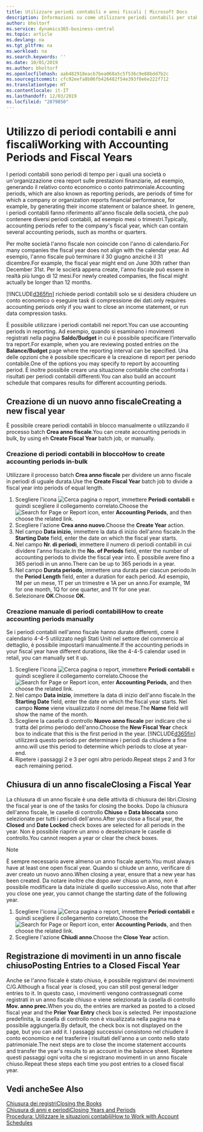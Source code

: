 ```yaml
---
title: Utilizzare periodi contabili e anni fiscali | Microsoft Docs
description: Informazioni su come utilizzare periodi contabili per stabilire quando la società genera report sulle prestazioni finanziarie.
author: bholtorf
ms.service: dynamics365-business-central
ms.topic: article
ms.devlang: na
ms.tgt_pltfrm: na
ms.workload: na
ms.search.keywords: ''
ms.date: 10/01/2019
ms.author: bholtorf
ms.openlocfilehash: aab482918eacb7bea068a5c5f536c9e88bdd7b2c
ms.sourcegitcommit: cfc92eefa8b06fb426482f54e393f0e6e222f712
ms.translationtype: HT
ms.contentlocale: it-IT
ms.lasthandoff: 12/03/2019
ms.locfileid: "2879850"
---
```

# <a name="working-with-accounting-periods-and-fiscal-years"></a><span data-ttu-id="fe929-103">Utilizzo di periodi contabili e anni fiscali</span><span class="sxs-lookup"><span data-stu-id="fe929-103">Working with Accounting Periods and Fiscal Years</span></span>
<span data-ttu-id="fe929-104">I periodi contabili sono periodi di tempo per i quali una società o un'organizzazione crea report sulle prestazioni finanziarie, ad esempio, generando il relativo conto economico o conto patrimoniale.</span><span class="sxs-lookup"><span data-stu-id="fe929-104">Accounting periods, which are also known as reporting periods, are periods of time for which a company or organization reports financial performance, for example, by generating their income statement or balance sheet.</span></span> <span data-ttu-id="fe929-105">In genere, i periodi contabili fanno riferimento all'anno fiscale della società, che può contenere diversi periodi contabili, ad esempio mesi o trimestri.</span><span class="sxs-lookup"><span data-stu-id="fe929-105">Typically, accounting periods refer to the company's fiscal year, which can contain several accounting periods, such as months or quarters.</span></span>

<span data-ttu-id="fe929-106">Per molte società l'anno fiscale non coincide con l'anno di calendario.</span><span class="sxs-lookup"><span data-stu-id="fe929-106">For many companies the fiscal year does not align with the calendar year.</span></span> <span data-ttu-id="fe929-107">Ad esempio, l'anno fiscale può terminare il 30 giugno anziché il 31 dicembre.</span><span class="sxs-lookup"><span data-stu-id="fe929-107">For example, the fiscal year might end on June 30th rather than December 31st.</span></span> <span data-ttu-id="fe929-108">Per le società appena create, l'anno fiscale può essere in realtà più lungo di 12 mesi.</span><span class="sxs-lookup"><span data-stu-id="fe929-108">For newly created companies, the fiscal might actually be longer than 12 months.</span></span> 

[!INCLUDE[d365fin](includes/d365fin_md.md)] <span data-ttu-id="fe929-109">richiede periodi contabili solo se si desidera chiudere un conto economico o eseguire task di compressione dei dati.</span><span class="sxs-lookup"><span data-stu-id="fe929-109">only requires accounting periods only if you want to close an income statement, or run data compression tasks.</span></span> 

<span data-ttu-id="fe929-110">È possibile utilizzare i periodi contabili nei report.</span><span class="sxs-lookup"><span data-stu-id="fe929-110">You can use accounting periods in reporting.</span></span> <span data-ttu-id="fe929-111">Ad esempio, quando si esaminano i movimenti registrati nella pagina **Saldo/Budget** in cui è possibile specificare l'intervallo tra report.</span><span class="sxs-lookup"><span data-stu-id="fe929-111">For example, when you are reviewing posted entries on the **Balance/Budget** page where the reporting interval can be specified.</span></span> <span data-ttu-id="fe929-112">Una delle opzioni che è possibile specificare è la creazione di report per periodo contabile.</span><span class="sxs-lookup"><span data-stu-id="fe929-112">One of the options you may specify to report by accounting period.</span></span> <span data-ttu-id="fe929-113">È inoltre possibile creare una situazione contabile che confronta i risultati per periodi contabili differenti.</span><span class="sxs-lookup"><span data-stu-id="fe929-113">You can also build an account schedule that compares results for different accounting periods.</span></span>

## <a name="creating-a-new-fiscal-year"></a><span data-ttu-id="fe929-114">Creazione di un nuovo anno fiscale</span><span class="sxs-lookup"><span data-stu-id="fe929-114">Creating a new fiscal year</span></span>
<span data-ttu-id="fe929-115">È possibile creare periodi contabili in blocco manualmente o utilizzando il processo batch **Crea anno fiscale**.</span><span class="sxs-lookup"><span data-stu-id="fe929-115">You can create accounting periods in bulk, by using eh **Create Fiscal Year** batch job, or manually.</span></span>

### <a name="how-to-create-accounting-periods-in-bulk"></a><span data-ttu-id="fe929-116">Creazione di periodi contabili in blocco</span><span class="sxs-lookup"><span data-stu-id="fe929-116">How to create accounting periods in-bulk</span></span>
<span data-ttu-id="fe929-117">Utilizzare il processo batch **Crea anno fiscale** per dividere un anno fiscale in periodi di uguale durata.</span><span class="sxs-lookup"><span data-stu-id="fe929-117">Use the **Create Fiscal Year** batch job to divide a fiscal year into periods of equal length.</span></span>  

1. <span data-ttu-id="fe929-118">Scegliere l'icona ![Cerca pagina o report](media/ui-search/search_small.png "Icona Cerca pagina o report"), immettere **Periodi contabili** e quindi scegliere il collegamento correlato.</span><span class="sxs-lookup"><span data-stu-id="fe929-118">Choose the ![Search for Page or Report](media/ui-search/search_small.png "Search for Page or Report icon") icon, enter **Accounting Periods**, and then choose the related link.</span></span>  
2. <span data-ttu-id="fe929-119">Scegliere l'azione **Crea anno nuovo**.</span><span class="sxs-lookup"><span data-stu-id="fe929-119">Choose the **Create Year** action.</span></span>  <!--What about the Scheduling option? Should we mention that? There's also the Report Output Type field...-->
3. <span data-ttu-id="fe929-120">Nel campo **Data inizio**, immettere la data di inizio dell'anno fiscale.</span><span class="sxs-lookup"><span data-stu-id="fe929-120">In the **Starting Date** field, enter the date on which the fiscal year starts.</span></span>  
4. <span data-ttu-id="fe929-121">Nel campo **Nr. di periodi**, immettere il numero di periodi contabili in cui dividere l'anno fiscale.</span><span class="sxs-lookup"><span data-stu-id="fe929-121">In the **No. of Periods** field, enter the number of accounting periods to divide the fiscal year into.</span></span> <span data-ttu-id="fe929-122">È possibile avere fino a 365 periodi in un anno.</span><span class="sxs-lookup"><span data-stu-id="fe929-122">There can be up to 365 periods in a year.</span></span>  
5. <span data-ttu-id="fe929-123">Nel campo **Durata periodo**, immettere una durata per ciascun periodo.</span><span class="sxs-lookup"><span data-stu-id="fe929-123">In the **Period Length** field, enter a duration for each period.</span></span> <span data-ttu-id="fe929-124">Ad esempio, 1M per un mese, 1T per un trimestre e 1A per un anno.</span><span class="sxs-lookup"><span data-stu-id="fe929-124">For example, 1M for one month, 1Q for one quarter, and 1Y for one year.</span></span>  
6. <span data-ttu-id="fe929-125">Selezionare **OK**.</span><span class="sxs-lookup"><span data-stu-id="fe929-125">Choose **OK**.</span></span>  

### <a name="how-to-create-accounting-periods-manually"></a><span data-ttu-id="fe929-126">Creazione manuale di periodi contabili</span><span class="sxs-lookup"><span data-stu-id="fe929-126">How to create accounting periods manually</span></span>
<span data-ttu-id="fe929-127">Se i periodi contabili nell'anno fiscale hanno durate differenti, come il calendario 4-4-5 utilizzato negli Stati Uniti nel settore del commercio al dettaglio, è possibile impostarli manualmente.</span><span class="sxs-lookup"><span data-stu-id="fe929-127">If the accounting periods in your fiscal year have different durations, like the 4-4-5 calendar used in retail, you can manually set it up.</span></span>  
  
1. <span data-ttu-id="fe929-128">Scegliere l'icona ![Cerca pagina o report](media/ui-search/search_small.png "Icona Cerca pagina o report"), immettere **Periodi contabili** e quindi scegliere il collegamento correlato.</span><span class="sxs-lookup"><span data-stu-id="fe929-128">Choose the ![Search for Page or Report](media/ui-search/search_small.png "Search for Page or Report icon") icon, enter **Accounting Periods**, and then choose the related link.</span></span>  
2. <span data-ttu-id="fe929-129">Nel campo **Data inizio**, immettere la data di inizio dell'anno fiscale.</span><span class="sxs-lookup"><span data-stu-id="fe929-129">In the **Starting Date** field, enter the date on which the fiscal year starts.</span></span> <span data-ttu-id="fe929-130">Nel campo **Nome** viene visualizzato il nome del mese.</span><span class="sxs-lookup"><span data-stu-id="fe929-130">The **Name** field will show the name of the month.</span></span>  
3. <span data-ttu-id="fe929-131">Scegliere la casella di controllo **Nuovo anno fiscale** per indicare che si tratta del primo periodo dell'anno.</span><span class="sxs-lookup"><span data-stu-id="fe929-131">Choose the **New Fiscal Year** check box to indicate that this is the first period in the year.</span></span> [!INCLUDE[d365fin](includes/d365fin_md.md)] <span data-ttu-id="fe929-132">utilizzerà questo periodo per determinare i periodi da chiudere a fine anno.</span><span class="sxs-lookup"><span data-stu-id="fe929-132">will use this period to determine which periods to close at year-end.</span></span>
4. <span data-ttu-id="fe929-133">Ripetere i passaggi 2 e 3 per ogni altro periodo.</span><span class="sxs-lookup"><span data-stu-id="fe929-133">Repeat steps 2 and 3 for each remaining period.</span></span>  

## <a name="closing-a-fiscal-year"></a><span data-ttu-id="fe929-134">Chiusura di un anno fiscale</span><span class="sxs-lookup"><span data-stu-id="fe929-134">Closing a Fiscal Year</span></span>
<span data-ttu-id="fe929-135">La chiusura di un anno fiscale è una delle attività di chiusura dei libri.</span><span class="sxs-lookup"><span data-stu-id="fe929-135">Closing the fiscal year is one of the tasks for closing the books.</span></span> <span data-ttu-id="fe929-136">Dopo la chiusura dell'anno fiscale, le caselle di controllo **Chiuso** e **Data bloccata** sono selezionate per tutti i periodi dell'anno.</span><span class="sxs-lookup"><span data-stu-id="fe929-136">After you close a fiscal year, the **Closed** and **Date Locked** check boxes are selected for all periods in the year.</span></span> <span data-ttu-id="fe929-137">Non è possibile riaprire un anno o deselezionare le caselle di controllo.</span><span class="sxs-lookup"><span data-stu-id="fe929-137">You cannot reopen a year or clear the check boxes.</span></span>

> [!NOTE]  
>  <span data-ttu-id="fe929-138">È sempre necessario avere almeno un anno fiscale aperto.</span><span class="sxs-lookup"><span data-stu-id="fe929-138">You must always have at least one open fiscal year.</span></span> <span data-ttu-id="fe929-139">Quando si chiude un anno, verificare di aver creato un nuovo anno.</span><span class="sxs-lookup"><span data-stu-id="fe929-139">When closing a year, ensure that a new year has been created.</span></span> <span data-ttu-id="fe929-140">Da notare inoltre che dopo aver chiuso un anno, non è possibile modificare la data iniziale di quello successivo.</span><span class="sxs-lookup"><span data-stu-id="fe929-140">Also, note that after you close one year, you cannot change the starting date of the following year.</span></span>

1. <span data-ttu-id="fe929-141">Scegliere l'icona ![Cerca pagina o report](media/ui-search/search_small.png "Icona Cerca pagina o report"), immettere **Periodi contabili** e quindi scegliere il collegamento correlato.</span><span class="sxs-lookup"><span data-stu-id="fe929-141">Choose the ![Search for Page or Report](media/ui-search/search_small.png "Search for Page or Report icon") icon, enter **Accounting Periods**, and then choose the related link.</span></span>  
2. <span data-ttu-id="fe929-142">Scegliere l'azione **Chiudi anno**.</span><span class="sxs-lookup"><span data-stu-id="fe929-142">Choose the **Close Year** action.</span></span>  

## <a name="posting-entries-to-a-closed-fiscal-year"></a><span data-ttu-id="fe929-143">Registrazione di movimenti in un anno fiscale chiuso</span><span class="sxs-lookup"><span data-stu-id="fe929-143">Posting Entries to a Closed Fiscal Year</span></span>
<span data-ttu-id="fe929-144">Anche se l'anno fiscale è stato chiuso, è possibile registrarvi dei movimenti C/G.</span><span class="sxs-lookup"><span data-stu-id="fe929-144">Although a fiscal year is closed, you can still post general ledger entries to it.</span></span> <span data-ttu-id="fe929-145">In questo caso, i movimenti vengono contrassegnati come registrati in un anno fiscale chiuso e viene selezionata la casella di controllo **Mov. anno prec.**</span><span class="sxs-lookup"><span data-stu-id="fe929-145">When you do, the entries are marked as posted to a closed fiscal year and the **Prior Year Entry** check box is selected.</span></span> <span data-ttu-id="fe929-146">Per impostazione predefinita, la casella di controllo non è visualizzata nella pagina ma è possibile aggiungerla.</span><span class="sxs-lookup"><span data-stu-id="fe929-146">By default, the check box is not displayed on the page, but you can add it.</span></span> <span data-ttu-id="fe929-147">I passaggi successivi consistono nel chiudere il conto economico e nel trasferire i risultati dell'anno a un conto nello stato patrimoniale.</span><span class="sxs-lookup"><span data-stu-id="fe929-147">The next steps are to close the income statement accounts and transfer the year's results to an account in the balance sheet.</span></span> <span data-ttu-id="fe929-148">Ripetere questi passaggi ogni volta che si registrano movimenti in un anno fiscale chiuso.</span><span class="sxs-lookup"><span data-stu-id="fe929-148">Repeat these steps each time you post entries to a closed fiscal year.</span></span>

## <a name="see-also"></a><span data-ttu-id="fe929-149">Vedi anche</span><span class="sxs-lookup"><span data-stu-id="fe929-149">See Also</span></span>
[<span data-ttu-id="fe929-150">Chiusura dei registri</span><span class="sxs-lookup"><span data-stu-id="fe929-150">Closing the Books</span></span>](year-close-books.md)  
[<span data-ttu-id="fe929-151">Chiusura di anni e periodi</span><span class="sxs-lookup"><span data-stu-id="fe929-151">Closing Years and Periods</span></span>](year-close-years-periods.md)  
[<span data-ttu-id="fe929-152">Procedura: Utilizzare le situazioni contabili</span><span class="sxs-lookup"><span data-stu-id="fe929-152">How to Work with Account Schedules</span></span>](bi-how-work-account-schedule.md)  
  





